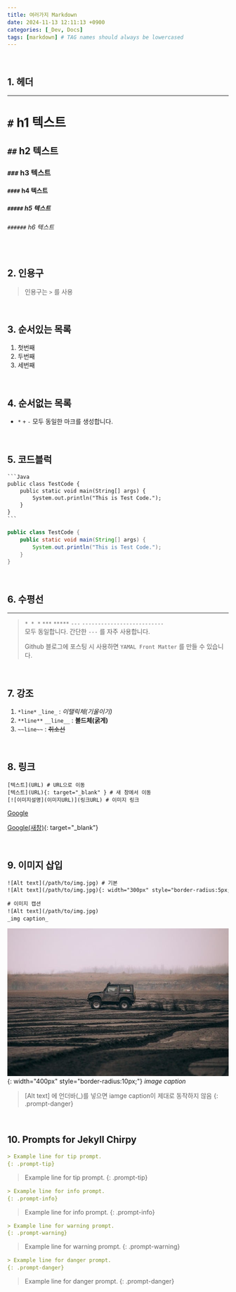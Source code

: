 ```yaml
---
title: 여러가지 Markdown
date: 2024-11-13 12:11:13 +0900
categories: [_Dev, Docs]
tags: [markdown] # TAG names should always be lowercased
---
```


<br>

## 1. 헤더

---

# `#` h1 텍스트
## `##` h2 텍스트
### `###` h3 텍스트
#### `####` h4 텍스트
##### `#####` h5 텍스트
###### `######` h6 텍스트

<br>



## 2. 인용구

> 인용구는 `>` 를 사용

<br>



## 3. 순서있는 목록

1. 첫번째 <br>
2. 두번째 <br>
3. 세번째 <br>

<br>



## 4. 순서없는 목록

* `*`  `+` `-` 모두 동일한 마크를 생성합니다.

<br>



## 5. 코드블럭

````
```Java
public class TestCode {
    public static void main(String[] args) {
        System.out.println("This is Test Code.");
    }
}
```
````

```java
public class TestCode {
    public static void main(String[] args) {
        System.out.println("This is Test Code.");
    }
}
```

<br>



## 6. 수평선

---

>  `* * *` `***` `*****` `---` `--------------------------` <br>
>  모두 동일합니다. 간단한 `---` 를 자주 사용합니다.
>
>  Github 블로그에 포스팅 시 사용하면 `YAMAL Front Matter` 를 만들 수 있습니다.

<br>



## 7. 강조

1) `*line*` `_line_` : *이탤릭체(기울이기)* <br>
2) `**line**` `__line__` : **볼드체(굵게)** <br>
3) `~~line~~` : ~~취소선~~

<br>



## 8. 링크

```
[텍스트](URL) # URL으로 이동
[텍스트](URL){: target="_blank" } # 새 창에서 이동
[![이미지설명](이미지URL)](링크URL) # 이미지 링크
```

[Google](https://www.google.com)

[Google(새창)](https://www.google.com){: target="_blank"}

<br>







## 9. 이미지 삽입

```tex
![Alt text](/path/to/img.jpg) # 기본
![Alt text](/path/to/img.jpg){: width="300px" style="border-radius:5px;"} # add image style
```
```tex
# 이미지 캡션
![Alt text](/path/to/img.jpg)
_img caption_
```

![car-7615816-640](../assets/img/contents/2024-11-13-markdown/car-7615816-640.jpg){: width="400px" style="border-radius:10px;"}
_image caption_

> [Alt text] 에 언더바(_)를 넣으면 iamge caption이 제대로 동작하지 않음
{: .prompt-danger}




<br>

## 10. Prompts for Jekyll Chirpy

```markdown
> Example line for tip prompt.
{: .prompt-tip}
```
> Example line for tip prompt.
{: .prompt-tip}

```markdown
> Example line for info prompt.
{: .prompt-info}
```
> Example line for info prompt.
{: .prompt-info}

```markdown
> Example line for warning prompt.
{: .prompt-warning}
```
> Example line for warning prompt.
{: .prompt-warning}

```markdown
> Example line for danger prompt.
{: .prompt-danger}
```
> Example line for danger prompt.
{: .prompt-danger}
